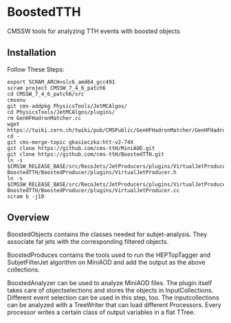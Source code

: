 BoostedTTH
=======

CMSSW tools for analyzing TTH events with boosted objects

## Installation
Follow These Steps:
 
    export SCRAM_ARCH=slc6_amd64_gcc491
    scram project CMSSW_7_4_6_patch6
    cd CMSSW_7_4_6_patch6/src
    cmsenv   
    git cms-addpkg PhysicsTools/JetMCAlgos/
    cd PhysicsTools/JetMCAlgos/plugins/
    rm GenHFHadronMatcher.cc
    wget https://twiki.cern.ch/twiki/pub/CMSPublic/GenHFHadronMatcher/GenHFHadronMatcher.cc
    cd -
    git cms-merge-topic gkasieczka:htt-v2-74X
    git clone https://github.com/cms-ttH/MiniAOD.git
    git clone https://github.com/cms-ttH/BoostedTTH.git
    ln -s $CMSSW_RELEASE_BASE/src/RecoJets/JetProducers/plugins/VirtualJetProducer.h BoostedTTH/BoostedProducer/plugins/VirtualJetProducer.h
    ln -s $CMSSW_RELEASE_BASE/src/RecoJets/JetProducers/plugins/VirtualJetProducer.cc BoostedTTH/BoostedProducer/plugins/VirtualJetProducer.cc
    scram b -j10

## Overview
BoostedObjects contains the classes needed for subjet-analysis. They associate fat jets with the corresponding filtered objects.

BoostedProduces contains the tools used to run the HEPTopTagger and SubjetFilterJet algorithm on MiniAOD and add the output as the above collections.

BoostedAnalyzer can be used to analyze MiniAOD files. The plugin itself takes care of objectselections and stores the objects in InputCollections. Different event selection can be used in this step, too. The inputcollections can be analyzed with a TreeWriter that can load different Processors. Every processor writes a certain class of output variables in a flat TTree.
